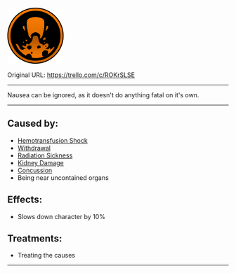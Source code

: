 ![tile015(2).png\|200](./Nausea%20-%20Attachments/6718845db30472d958dd7b6f.png)

Original URL: https://trello.com/c/ROKrSLSE

---

Nausea can be ignored, as it doesn't do anything fatal on it's own.

---

## Caused by:

- [Hemotransfusion Shock](../Blood/Hemotransfusion%20Shock.md)
- [Withdrawal](../Head_Brain/Withdrawal.md)
- [Radiation Sickness](../Torso/Radiation%20Sickness.md)
- [Kidney Damage](../Torso/Kidney%20Damage.md)
- [Concussion](../Head_Brain/Concussion.md)
- Being near uncontained organs

## Effects:

- Slows down character by 10%

## Treatments:

- Treating the causes

---

